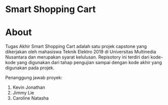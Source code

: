 # Smart Shopping Cart

# About #
Tugas Akhir Smart Shopping Cart adalah satu projek capstone yang dikerjakan oleh mahasiswa Teknik Elektro 2019 di Universitas Multinedia Nusantara dan merupakan syarat kelulusan. Repisotory ini terdiri dari kode-kode yang digunakan dari tahap pengujian sampai dengan kode akhir yang digunakan pada projek.

Penanggung jawab proyek:
1. Kevin Jonathan <br />
2. Jimmy Lie <br />
3. Caroline Natasha

